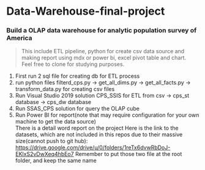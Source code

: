 # Data-Warehouse-final-project
### Build a OLAP data warehouse for analytic population survey of America ###

> This include ETL pipeline, python for create csv data source and making report using mdx or power bi, excel pivot table and chart.  
> Feel free to clone for studying purposes. 

1. First run 2 sql file for creating db for ETL process
2. run python files filterd_cps.py -> get_all_dims.py -> get_all_facts.py -> transform_data.py for creating csv files
3. Run Visual Studio 2019 solution CPS_SSIS for ETL from csv -> cps_st database -> cps_dw database
4. Run SSAS_CPS solution for query the OLAP cube
5. Run Power BI for report(note that may require configuration for your own machine to get the data source)  
There is a detail word report on the project
 Here is the link to the datasets, which are not included in this repos due to their massive size(cannot push to git hub): 
 https://drive.google.com/drive/u/0/folders/1reTx6dvwRbDoJ-EKlxS2vDwXeq4hbEo7 
 Remember to put those two file at the root folder, and keep the same name
